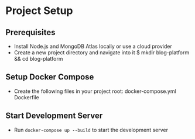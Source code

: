
# Project Setup
## Prerequisites
- Install Node.js and MongoDB Atlas locally or use a cloud provider
- Create a new project directory and navigate into it
  	$ mkdir blog-platform && cd blog-platform
## Setup Docker Compose
- Create the following files in your project root:
  docker-compose.yml
  Dockerfile
## Start Development Server
- Run `docker-compose up --build` to start the development server
